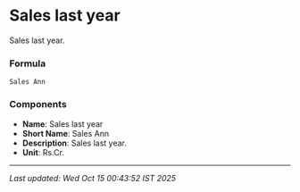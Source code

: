 # Sales last year
Sales last year.

### Formula
```text
Sales Ann
```


### Components
- **Name**: Sales last year
- **Short Name**: Sales Ann
- **Description**: Sales last year.
- **Unit**: Rs.Cr.

---
*Last updated: Wed Oct 15 00:43:52 IST 2025*
